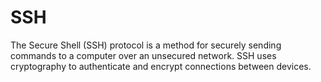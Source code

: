 # SSH
The Secure Shell (SSH) protocol is a method for securely sending commands to a computer over an unsecured network. SSH uses cryptography to authenticate and encrypt connections between devices.
